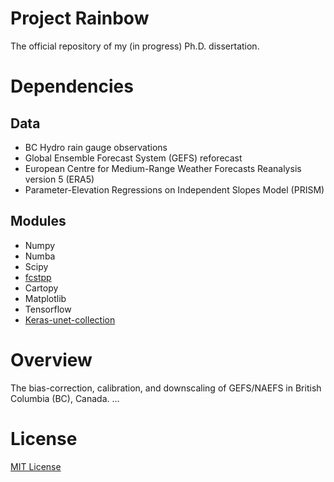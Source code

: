 # Project Rainbow

The official repository of my (in progress) Ph.D. dissertation.

# Dependencies

## Data

* BC Hydro rain gauge observations
* Global Ensemble Forecast System (GEFS) reforecast
* European Centre for Medium-Range Weather Forecasts Reanalysis version 5 (ERA5)
* Parameter-Elevation Regressions on Independent Slopes Model (PRISM)

## Modules

* Numpy
* Numba
* Scipy
* [fcstpp](https://github.com/yingkaisha/fcstpp)
* Cartopy
* Matplotlib
* Tensorflow
* [Keras-unet-collection](https://github.com/yingkaisha/keras-unet-collection)


# Overview
The bias-correction, calibration, and downscaling of GEFS/NAEFS in British Columbia (BC), Canada. 
...

# License

[MIT License](https://github.com/yingkaisha/rainbow/blob/main/LICENSE)
